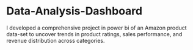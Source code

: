 # Data-Analysis-Dashboard
I developed a comprehensive project in power bi of an Amazon product data-set to uncover trends in product ratings, sales performance, and revenue distribution across categories.
